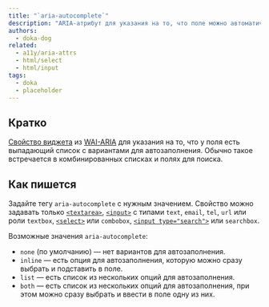 ```yaml
---
title: "`aria-autocomplete`"
description: "ARIA-атрибут для указания на то, что поле можно автоматически заполнить."
authors:
  - doka-dog
related:
  - a11y/aria-attrs
  - html/select
  - html/input
tags:
  - doka
  - placeholder
---
```


## Кратко

[Свойство виджета](/a11y/aria-attrs/#atributy-vidzhetov) из [WAI-ARIA](/a11y/aria-intro/#specifikaciya) для указания на то, что у поля есть выпадающий список с вариантами для автозаполнения. Обычно такое встречается в комбинированных списках и полях для поиска.

## Как пишется

Задайте тегу `aria-autocomplete` с нужным значением. Свойство можно задавать только [`<textarea>`](/html/textarea/), [`<input>`](/html/input/) с типами `text`, `email`, `tel`, `url` или роли `textbox`, [`<select>`](/html/select/) или `combobox`, [`<input type="search">`](/html/input/#type) или `searchbox`.

Возможные значения `aria-autocomplete`:

- `none` (по умолчанию) — нет вариантов для автозаполнения.
- `inline` — есть опция для автозаполнения, которую можно сразу выбрать и подставить в поле.
- `list` — есть список из нескольких опций для автозаполнения.
- `both` — есть список из нескольких опций для автозаполнения, при этом можно сразу выбрать и ввести в поле одну из них.
